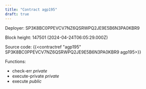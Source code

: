 ```yaml
---
title: "Contract agp195"
draft: true
---
```

Deployer: SP3K8BC0PPEVCV7NZ6QSRWPQ2JE9E5B6N3PA0KBR9


 



Block height: 147501 (2024-04-24T06:05:29.000Z)

Source code: {{<contractref "agp195" SP3K8BC0PPEVCV7NZ6QSRWPQ2JE9E5B6N3PA0KBR9 agp195>}}

Functions:

* check-err _private_
* execute-private _private_
* execute _public_
